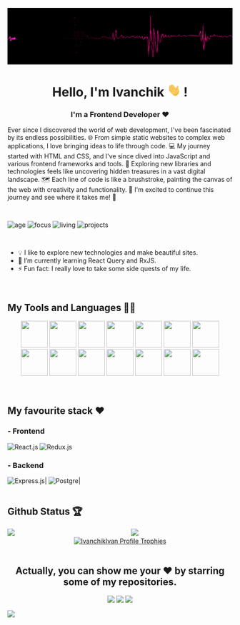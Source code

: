 ![](https://raw.githubusercontent.com/IvanchikIvan/IvanchikIvan/main/header.gif)

<h1 align="center"> Hello, I'm Ivanchik <img src="https://raw.githubusercontent.com/ABSphreak/ABSphreak/master/gifs/Hi.gif" width="30px" height="30px" > ! </h1>

<h3 align="center">I'm a Frontend Developer ❤</h3>  


<div align="left">

Ever since I discovered the world of web development, I've been fascinated by its endless possibilities. 🌐 From simple static websites to complex web applications, I love bringing ideas to life through code. 💻 My journey started with HTML and CSS, and I've since dived into JavaScript and various frontend frameworks and tools. 🚀 Exploring new libraries and technologies feels like uncovering hidden treasures in a vast digital landscape. 🗺️ Each line of code is like a brushstroke, painting the canvas of the web with creativity and functionality. 🎨 I'm excited to continue this journey and see where it takes me! 🌟

  <br />
  
![age](https://img.shields.io/badge/age-16-20B2AA)
![focus](https://img.shields.io/badge/focus-Frontend_Dev-FF7F50)
![living](https://img.shields.io/badge/living-Zelenograd-3CB371)
![projects](https://img.shields.io/badge/projects-12-9400D3)

  <br />

- 💡 I like to explore new technologies and make beautiful sites.
- 🌱 I’m currently learning React Query and RxJS.
- ⚡ Fun fact: I really love to take some side quests of my life.
  
 </div>

<br />

##  My Tools and Languages 👨‍💻

<div align="center">

<img src="https://i.imgur.com/CfbGSw2.png" height="60" width="60">
<img src="https://i.imgur.com/ydbeeyk.png" height="60" width="60">
<img src="https://i.imgur.com/054LTZq.png" height="60" width="60">
<img src="https://i.imgur.com/Riq5bIb.png" height="60" width="60">
<img src="https://i.imgur.com/Uivesm4.png" height="60" width="60">
<img src="https://i.imgur.com/uTwsATT.png" height="60" width="60">
<img src="https://i.imgur.com/VBd4aS3.png" height="60" width="60">
<img src="https://i.imgur.com/JcUsLfc.png" height="60" width="60">
<img src="https://i.imgur.com/9Ulh3vX.png" height="60" width="60">
<img src="https://imgur.com/9FgfeLM.png" height="60" width="60">
<img src="https://imgur.com/F6N4HUt.png" height="60" width="60">
<img src="https://i.imgur.com/t74wIVs.png" height="60" width="60">
<img src="https://imgur.com/jRluxn2.png" height="60" width="60">
<img src="https://i.imgur.com/apxFVxR.png" height="60" width="60">
</div>
<br />
<br /> 

## My favourite stack ❤

### - Frontend

<div test-aling='center'>
<img alt="React.js" src="https://img.shields.io/badge/React-20232A?style=for-the-badge&logo=react&logoColor=61DAFB" />
<img alt="Redux.js" src="https://img.shields.io/badge/Redux-593D88?style=for-the-badge&logo=redux&logoColor=white" />
</div>

### - Backend
<div test-aling='center'>
<img alt="Express.js" src="https://img.shields.io/badge/express.js-%23404d59.svg?style=for-the-badge&logo=express&logoColor=%2361DAFB"/>|
<img alt="Postgre" src="https://img.shields.io/badge/Postgre-%23404d59?style=for-the-badge&logo=postgre&logoColor=white"/>|
</div>
<br /> 

## Github Status 🏆

<img  src="https://github-readme-stats.vercel.app/api?username=IvanchikIvan&show_icons=true&hide_border=true&theme=cobalt" width="45%" align="right" >
<img  src="https://github-readme-streak-stats.herokuapp.com/?user=IvanchikIvan&theme=cobalt" width="45%" >


<br /> 

<div align="center">
  <a href="https://github.com/ryo-ma/github-profile-trophy">
    <img src="https://github-profile-trophy.vercel.app/?username=IvanchikIvan&theme=onestar&no-frame=true" alt="IvanchikIvan Profile Trophies" />
  </a>
</div>


<br /> 

<div align="center">

## Actually, you can show me your ❤ by starring some of my repositories.

[<img src="https://img.shields.io/badge/Portfolio-%23000000.svg?&style=for-the-badge&logo=react&logoColor=61DAFB">](https://ivanchikivan.github.io/Ivanchik-Portfolio/)
[<img src="https://img.shields.io/badge/Gmail-D14836?style=for-the-badge&logo=gmail&logoColor=white">](https://mail.google.com/mail/?view=cm&fs=1&to=englishdeveloper92@gmail.com)
[<img src="https://img.shields.io/badge/Telegram-2AABEE?style=for-the-badge&logo=telegram&logoColor=white">](https://t.me/Kavalskiy_ivanchik)

</div>

![](https://imgur.com/2ToIlyi.png)
